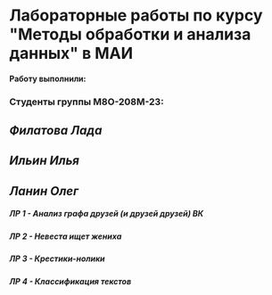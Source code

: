 # Лабораторные работы по курсу "Методы обработки и анализа данных" в МАИ
#### Работу выполнили:
### Студенты группы М8О-208М-23:
## *Филатова Лада*
## *Ильин Илья*
## *Ланин Олег*
##### ЛР 1 - Анализ графа друзей (и друзей друзей) ВК
##### ЛР 2 - Невеста ищет жениха
##### ЛР 3 - Крестики-нолики
##### ЛР 4 - Классификация текстов

